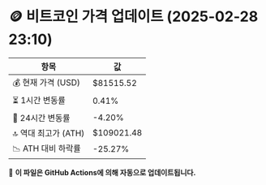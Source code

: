 # 🪙 비트코인 가격 업데이트 (2025-02-28 23:10)

| 항목                | 값 |
|--------------------|----------------|
| 💰 현재 가격 (USD) | $81515.52 |
| ⏳ 1시간 변동률    | 0.41% |
| 📆 24시간 변동률   | -4.20% |
| 🔝 역대 최고가 (ATH) | $109021.48 |
| 📉 ATH 대비 하락률 | -25.27% |

🔄 **이 파일은 GitHub Actions에 의해 자동으로 업데이트됩니다.**
